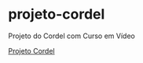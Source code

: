 # projeto-cordel
Projeto do Cordel com Curso em Vídeo

<a href="https://davidmateusreis.github.io/projeto-cordel/">Projeto Cordel</a>

